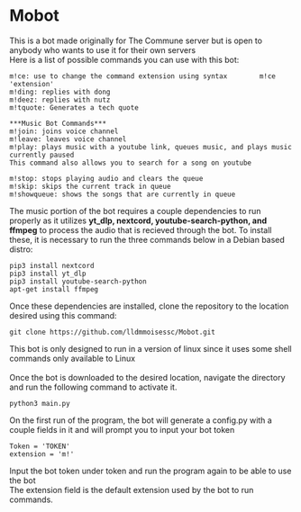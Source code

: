 # Mobot
This is a bot made originally for The Commune server but is open to anybody who wants to use it for their own servers <br />
Here is a list of possible commands you can use with this bot:
```
m!ce: use to change the command extension using syntax        m!ce 'extension'
m!ding: replies with dong
m!deez: replies with nutz
m!tquote: Generates a tech quote

***Music Bot Commands***
m!join: joins voice channel
m!leave: leaves voice channel
m!play: plays music with a youtube link, queues music, and plays music currently paused
This command also allows you to search for a song on youtube

m!stop: stops playing audio and clears the queue
m!skip: skips the current track in queue
m!showqueue: shows the songs that are currently in queue
```

The music portion of the bot requires a couple dependencies to run properly as it utilizes **yt_dlp, nextcord, youtube-search-python, and ffmpeg** to process the audio that is recieved through the bot. 
To install these, it is necessary to run the three commands below in a Debian based distro:
```
pip3 install nextcord
pip3 install yt_dlp
pip3 install youtube-search-python
apt-get install ffmpeg
```
Once these dependencies are installed, clone the repository to the location desired using this command:
```
git clone https://github.com/lldmmoisessc/Mobot.git
```
This bot is only designed to run in a version of linux since it uses some shell commands only available to Linux <br /> <br />
Once the bot is downloaded to the desired location, navigate the directory and run the following command to activate it.
```
python3 main.py
```
On the first run of the program, the bot will generate a config.py with a couple fields in it and will prompt you to input your bot token
```
Token = 'TOKEN'
extension = 'm!'
```
Input the bot token under token and run the program again to be able to use the bot <br />
The extension field is the default extension used by the bot to run commands.
